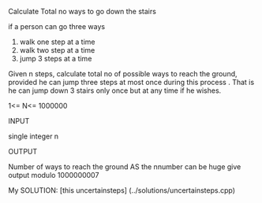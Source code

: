
Calculate Total no ways to go down the stairs 

if a person can go three ways 
1. walk one step at a time
2. walk two step at a time
3. jump 3 steps  at a time

Given n steps, calculate total no of possible ways to reach the ground, provided he can jump three steps at most once 
during this process . That is he can jump down 3 stairs only once but at any time if he wishes.

1<= N<= 1000000


INPUT

single integer n

OUTPUT

Number of ways to reach the ground 
AS the nnumber can be  huge give output modulo  1000000007



My SOLUTION:
    [this uncertainsteps] (../solutions/uncertainsteps.cpp)
    

    
